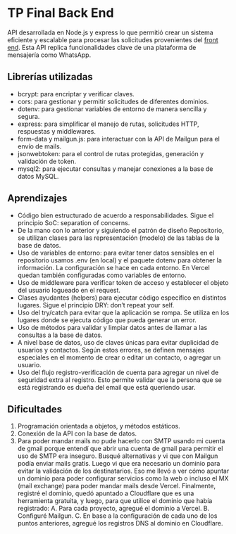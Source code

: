 # TP Final Back End

API desarrollada en Node.js y express lo que permitió crear un sistema eficiente y escalable para procesar las solicitudes provenientes del [front end](https://github.com/giovannamichelotti/FinalFrontEnd). Esta API replica funcionalidades clave de una plataforma de mensajería como WhatsApp. 

## Librerías utilizadas

- bcrypt: para encriptar y verificar claves.
- cors: para gestionar y permitir solicitudes de diferentes dominios.
- dotenv: para gestionar variables de entorno de manera sencilla y segura.
- express: para simplificar el manejo de rutas, solicitudes HTTP, respuestas y middlewares.
- form-data y mailgun.js: para interactuar con la API de Mailgun para el envío de mails.
- jsonwebtoken: para el control de rutas protegidas, generación y validación de token.
- mysql2: para ejecutar consultas y manejar conexiones a la base de datos MySQL.

## Aprendizajes

- Código bien estructurado de acuerdo a responsabilidades.
Sigue el principio SoC: separation of concerns.
- De la mano con lo anterior y siguiendo el patrón de diseño Repositorio, se utilizan clases para las representación (modelo) de las tablas de la base de datos.
- Uso de variables de entorno: para evitar tener datos sensibles en el repositorio usamos .env (en local) y el paquete dotenv para obtener la información. La configuración se hace en cada entorno. En Vercel quedan también configuradas como variables de entorno.
- Uso de middleware para verificar token de acceso y establecer el objeto del usuario logueado en el request.
- Clases ayudantes (helpers) para ejecutar código específico en distintos lugares.
Sigue el principio DRY: don’t repeat your self.
- Uso del try/catch para evitar que la aplicación se rompa. Se utiliza en los lugares donde se ejecuta código que pueda generar un error.
- Uso de métodos para validar y limpiar datos antes de llamar a las consultas a la base de datos.
- A nivel base de datos, uso de claves únicas para evitar duplicidad de usuarios y contactos.
Según estos errores, se definen mensajes especiales en el momento de crear o editar un contacto, o agregar un usuario.
- Uso del flujo registro-verificación de cuenta para agregar un nivel de seguridad extra al registro.
Esto permite validar que la persona que se está registrando es dueña del email que está queriendo usar.


## Dificultades

1. Programación orientada a objetos, y métodos estáticos.
2. Conexión de la API con la base de datos.
3. Para poder mandar mails no pude hacerlo con SMTP usando mi cuenta de gmail porque entendí que abrir una cuenta de gmail para permitir el uso de SMTP era inseguro. Busqué alternativas y vi que con Mailgun podía enviar mails gratis. Luego vi que era necesario un dominio para evitar la validación de los destinatarios. Eso me llevó a ver cómo apuntar un dominio para poder configurar servicios como la web o incluso el MX (mail exchange) para poder mandar mails desde Vercel. Finalmente, registré el dominio, quedó apuntado a Cloudflare que es una herramienta gratuita, y luego, para que utilice el dominio que había registrado:
    A. Para cada proyecto, agregué el dominio a Vercel.
    B. Configuré Mailgun.
    C. En base a la configuración de cada uno de los puntos anteriores, agregué los registros DNS al dominio en Cloudflare.